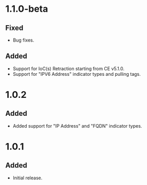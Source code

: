 # 1.1.0-beta
## Fixed
- Bug fixes.
## Added
- Support for IoC(s) Retraction starting from CE v5.1.0.
- Support for "IPV6 Address" indicator types and pulling tags.

# 1.0.2
## Added
- Added support for "IP Address" and "FQDN" indicator types.

# 1.0.1
## Added
- Initial release.
